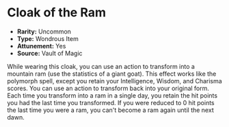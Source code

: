# Cloak of the Ram

- **Rarity:** Uncommon
- **Type:** Wondrous Item
- **Attunement:** Yes
- **Source:** Vault of Magic

While wearing this cloak, you can use an action to transform into a mountain ram (use the statistics of a giant goat). This effect works like the polymorph spell, except you retain your Intelligence, Wisdom, and Charisma scores. You can use an action to transform back into your original form. Each time you transform into a ram in a single day, you retain the hit points you had the last time you transformed. If you were reduced to 0 hit points the last time you were a ram, you can't become a ram again until the next dawn.
